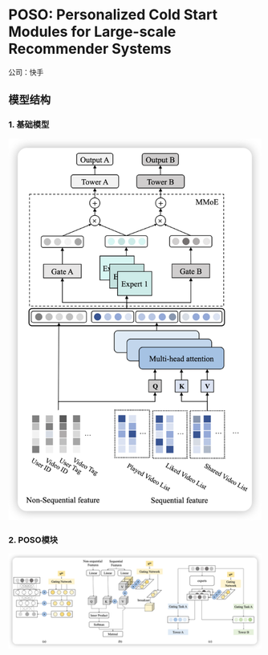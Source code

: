 # POSO: Personalized Cold Start Modules for Large-scale Recommender Systems

公司：快手


## 模型结构



### 1. 基础模型


![1721739741211](image/README/1721739741211.png)

### 2. POSO模块

![1721739772175](image/README/1721739772175.png)
